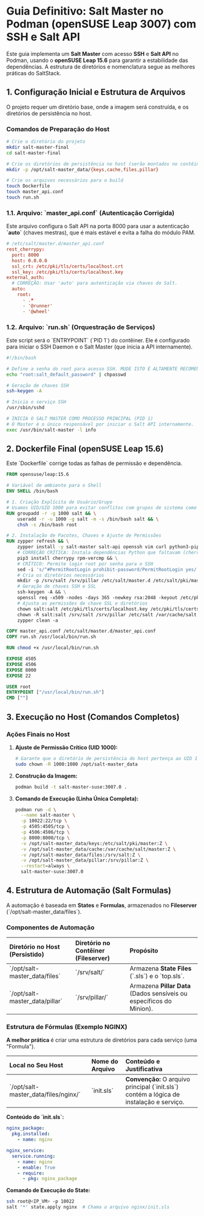 # Guia Definitivo: Salt Master no Podman (openSUSE Leap 3007) com SSH e Salt API

Este guia implementa um **Salt Master** com acesso **SSH** e **Salt API** no Podman, usando o **openSUSE Leap 15.6** para garantir a estabilidade das dependências. A estrutura de diretórios e nomenclatura segue as melhores práticas do SaltStack.

## 1. Configuração Inicial e Estrutura de Arquivos

O projeto requer um diretório base, onde a imagem será construída, e os diretórios de persistência no host.

### Comandos de Preparação do Host

```bash
# Crie o diretório do projeto
mkdir salt-master-final
cd salt-master-final

# Crie os diretórios de persistência no host (serão montados no contêiner)
mkdir -p /opt/salt-master_data/{keys,cache,files,pillar}

# Crie os arquivos necessários para o build
touch Dockerfile
touch master_api.conf
touch run.sh
```

### 1.1. Arquivo: \`master_api.conf\` (Autenticação Corrigida)

Este arquivo configura o Salt API na porta 8000 para usar a autenticação **\`auto\`** (chaves mestras), que é mais estável e evita a falha do módulo PAM.

```conf
# /etc/salt/master.d/master_api.conf
rest_cherrypy:
  port: 8000
  host: 0.0.0.0
  ssl_crt: /etc/pki/tls/certs/localhost.crt
  ssl_key: /etc/pki/tls/certs/localhost.key
external_auth:
  # CORREÇÃO: Usar 'auto' para autenticação via chaves do Salt.
  auto:
    root:
      - .*
      - '@runner'
      - '@wheel'
```

### 1.2. Arquivo: \`run.sh\` (Orquestração de Serviços)

Este script será o \`ENTRYPOINT\` (\`PID 1\`) do contêiner. Ele é configurado para iniciar o SSH Daemon e o Salt Master (que inicia a API internamente).

```bash
#!/bin/bash

# Define a senha do root para acesso SSH. MUDE ISTO É ALTAMENTE RECOMENDADO!
echo "root:salt_default_password" | chpasswd

# Geração de chaves SSH
ssh-keygen -A

# Inicia o serviço SSH
/usr/sbin/sshd

# INICIA O SALT MASTER COMO PROCESSO PRINCIPAL (PID 1)
# O Master é o único responsável por iniciar o Salt API internamente.
exec /usr/bin/salt-master -l info
```

## 2. Dockerfile Final (openSUSE Leap 15.6)

Este \`Dockerfile\` corrige todas as falhas de permissão e dependência.

```dockerfile
FROM opensuse/leap:15.6

# Variável de ambiente para o Shell
ENV SHELL /bin/bash

# 1. Criação Explícita de Usuário/Grupo
# Usamos UID/GID 1000 para evitar conflitos com grupos de sistema como 'users' (GID 100).
RUN groupadd -r -g 1000 salt && \
    useradd -r -u 1000 -g salt -m -s /bin/bash salt && \
    chsh -s /bin/bash root

# 2. Instalação de Pacotes, Chaves e Ajuste de Permissões
RUN zypper refresh && \
    zypper install -y salt-master salt-api openssh vim curl python3-pip && \
    # CORREÇÃO CRÍTICA: Instala dependências Python que faltavam (cherrypy, rpm-vercmp) via PIP
    pip3 install cherrypy rpm-vercmp && \
    # CRÍTICO: Permite login root por senha para o SSH
    sed -i 's/^#PermitRootLogin prohibit-password/PermitRootLogin yes/' /etc/ssh/sshd_config && \
    # Cria os diretórios necessários
    mkdir -p /srv/salt /srv/pillar /etc/salt/master.d /etc/salt/pki/master /var/cache/salt/master /var/log/salt /var/run/salt /var/run/sshd /etc/pki/tls/certs && \
    # Geração de chaves SSH e SSL
    ssh-keygen -A && \
    openssl req -x509 -nodes -days 365 -newkey rsa:2048 -keyout /etc/pki/tls/certs/localhost.key -out /etc/pki/tls/certs/localhost.crt -subj "/CN=salt-master" && \
    # Ajusta as permissões de chave SSL e diretórios
    chown salt:salt /etc/pki/tls/certs/localhost.key /etc/pki/tls/certs/localhost.crt && \
    chown -R salt:salt /srv/salt /srv/pillar /etc/salt /var/cache/salt /var/log/salt /var/run/salt && \
    zypper clean -a

COPY master_api.conf /etc/salt/master.d/master_api.conf
COPY run.sh /usr/local/bin/run.sh

RUN chmod +x /usr/local/bin/run.sh

EXPOSE 4505
EXPOSE 4506
EXPOSE 8000
EXPOSE 22

USER root
ENTRYPOINT ["/usr/local/bin/run.sh"]
CMD [""]
```

## 3. Execução no Host (Comandos Completos)

### Ações Finais no Host

1.  **Ajuste de Permissão Crítico (UID 1000):**
    ```bash
    # Garante que o diretório de persistência do host pertença ao UID 1000
    sudo chown -R 1000:1000 /opt/salt-master_data
    ```

2.  **Construção da Imagem:**
    ```bash
    podman build -t salt-master-suse:3007.0 .
    ```

3.  **Comando de Execução (Linha Única Completa):**

    ```bash
    podman run -d \
      --name salt-master \
      -p 10022:22/tcp \
      -p 4505:4505/tcp \
      -p 4506:4506/tcp \
      -p 8000:8000/tcp \
      -v /opt/salt-master_data/keys:/etc/salt/pki/master:Z \
      -v /opt/salt-master_data/cache:/var/cache/salt/master:Z \
      -v /opt/salt-master_data/files:/srv/salt:Z \
      -v /opt/salt-master_data/pillar:/srv/pillar:Z \
      --restart=always \
      salt-master-suse:3007.0
    ```

## 4. Estrutura de Automação (Salt Formulas)

A automação é baseada em **States** e **Formulas**, armazenados no **Fileserver** (\`/opt/salt-master\_data/files\`).

### Componentes de Automação

| Diretório no Host (Persistido) | Diretório no Contêiner (Fileserver) | Propósito |
| :--- | :--- | :--- |
| \`/opt/salt-master\_data/files\` | \`/srv/salt/\` | Armazena **State Files** (\`.sls\`) e o \`top.sls\`. |
| \`/opt/salt-master\_data/pillar\` | \`/srv/pillar/\` | Armazena **Pillar Data** (Dados sensíveis ou específicos do Minion). |

### Estrutura de Fórmulas (Exemplo NGINX)

**A melhor prática** é criar uma estrutura de diretórios para cada serviço (uma "Formula").

| Local no Seu Host | Nome do Arquivo | Conteúdo e Justificativa |
| :--- | :--- | :--- |
| \`/opt/salt-master\_data/files/nginx/\` | \`init.sls\` | **Convenção:** O arquivo principal (\`init.sls\`) contém a lógica de instalação e serviço. |

**Conteúdo do \`init.sls\`:**

```yaml
nginx_package:
  pkg.installed:
    - name: nginx

nginx_service:
  service.running:
    - name: nginx
    - enable: True
    - require:
      - pkg: nginx_package
```

**Comando de Execução do State:**

```bash
ssh root@<IP_VM> -p 10022
salt '*' state.apply nginx  # Chama o arquivo nginx/init.sls
```
